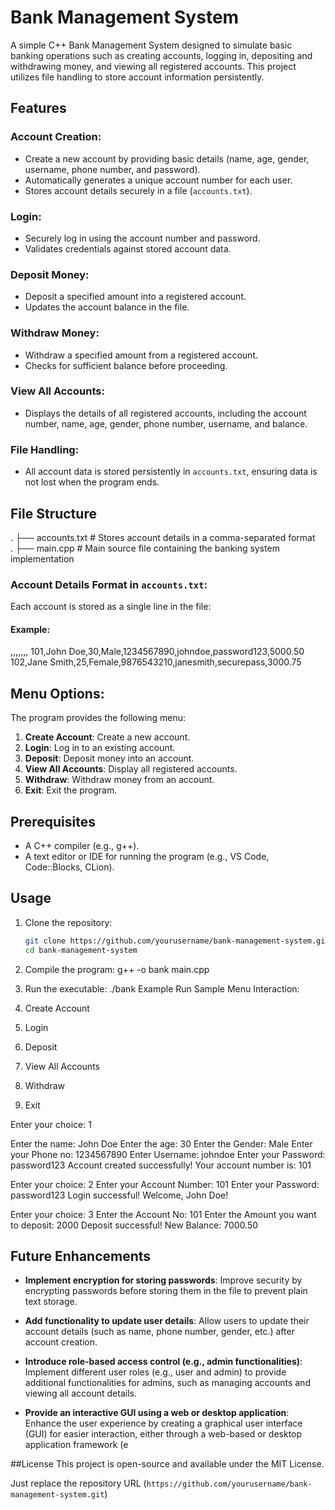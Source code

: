 # Bank Management System

A simple C++ Bank Management System designed to simulate basic banking operations such as creating accounts, logging in, depositing and withdrawing money, and viewing all registered accounts. This project utilizes file handling to store account information persistently.

## Features

### Account Creation:
- Create a new account by providing basic details (name, age, gender, username, phone number, and password).
- Automatically generates a unique account number for each user.
- Stores account details securely in a file (`accounts.txt`).

### Login:
- Securely log in using the account number and password.
- Validates credentials against stored account data.

### Deposit Money:
- Deposit a specified amount into a registered account.
- Updates the account balance in the file.

### Withdraw Money:
- Withdraw a specified amount from a registered account.
- Checks for sufficient balance before proceeding.

### View All Accounts:
- Displays the details of all registered accounts, including the account number, name, age, gender, phone number, username, and balance.

### File Handling:
- All account data is stored persistently in `accounts.txt`, ensuring data is not lost when the program ends.

## File Structure
. ├── accounts.txt # Stores account details in a comma-separated format                                                                                                                    
. ├── main.cpp # Main source file containing the banking system implementation

### Account Details Format in `accounts.txt`:
Each account is stored as a single line in the file:

#### Example:
<accountno>,<name>,<age>,<gender>,<phone>,<username>,<password>,<balance>
101,John Doe,30,Male,1234567890,johndoe,password123,5000.50 102,Jane Smith,25,Female,9876543210,janesmith,securepass,3000.75

## Menu Options:
The program provides the following menu:

1. **Create Account**: Create a new account.
2. **Login**: Log in to an existing account.
3. **Deposit**: Deposit money into an account.
4. **View All Accounts**: Display all registered accounts.
5. **Withdraw**: Withdraw money from an account.
6. **Exit**: Exit the program.

## Prerequisites
- A C++ compiler (e.g., g++).
- A text editor or IDE for running the program (e.g., VS Code, Code::Blocks, CLion).

## Usage

1. Clone the repository:

   ```bash
   git clone https://github.com/yourusername/bank-management-system.git
   cd bank-management-system
2. Compile the program:
g++ -o bank main.cpp
3. Run the executable:
./bank
Example Run
Sample Menu Interaction:
1. Create Account
2. Login
3. Deposit
4. View All Accounts
5. Withdraw
6. Exit

Enter your choice: 1

Enter the name: John Doe
Enter the age: 30
Enter the Gender: Male
Enter your Phone no: 1234567890
Enter Username: johndoe
Enter your Password: password123
Account created successfully! Your account number is: 101

Enter your choice: 2
Enter your Account Number: 101
Enter your Password: password123
Login successful! Welcome, John Doe!

Enter your choice: 3
Enter the Account No: 101
Enter the Amount you want to deposit: 2000
Deposit successful! New Balance: 7000.50
## Future Enhancements

- **Implement encryption for storing passwords**: Improve security by encrypting passwords before storing them in the file to prevent plain text storage.
  
- **Add functionality to update user details**: Allow users to update their account details (such as name, phone number, gender, etc.) after account creation.

- **Introduce role-based access control (e.g., admin functionalities)**: Implement different user roles (e.g., user and admin) to provide additional functionalities for admins, such as managing accounts and viewing all account details.

- **Provide an interactive GUI using a web or desktop application**: Enhance the user experience by creating a graphical user interface (GUI) for easier interaction, either through a web-based or desktop application framework (e


##License
This project is open-source and available under the MIT License.

Just replace the repository URL (`https://github.com/yourusername/bank-management-system.git`)
